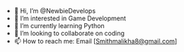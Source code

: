 - 👋 Hi, I’m @NewbieDevelops
- 👀 I’m interested in Game Development
- 🌱 I’m currently learning Python
- 💞️ I’m looking to collaborate on coding
- 📫 How to reach me: Email [Smithmalikha8@gmail.com]

<!---
NewbieDevelops/NewbieDevelops is a ✨ special ✨ repository because its `README.md` (this file) appears on your GitHub profile.
You can click the Preview link to take a look at your changes.
--->
